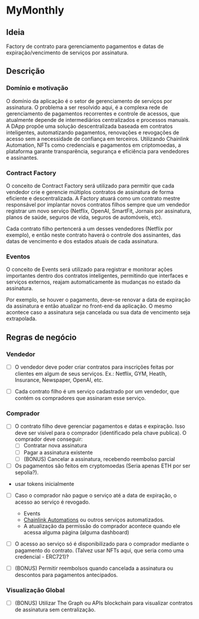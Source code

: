 # MyMonthly

## Ideia

Factory de contrato para gerenciamento pagamentos e datas de expiração/vencimento de serviços por assinatura.

## Descrição

### Domínio e motivação

O domínio da aplicação é o setor de gerenciamento de serviços por assinatura. O problema a ser resolvido aqui, é a complexa rede de gerenciamento de pagamentos recorrentes e controle de acessos, que atualmente depende de intermediários centralizados e processos manuais. A DApp propõe uma solução descentralizada baseada em contratos inteligentes, automatizando pagamentos, renovações e revogações de acesso sem a necessidade de confiança em terceiros. Utilizando Chainlink Automation, NFTs como credenciais e pagamentos em criptomoedas, a plataforma garante transparência, segurança e eficiência para vendedores e assinantes.

### Contract Factory

O conceito de Contract Factory será utilizado para permitir que cada vendedor crie e gerencie múltiplos contratos de assinatura de forma eficiente e descentralizada. A Factory atuará como um contrato mestre responsável por implantar novos contratos filhos sempre que um vendedor registrar um novo serviço (Netflix, OpenAI, SmartFit, Jornais por assinatura, planos de saúde, seguros de vida, seguros de automóveis, etc).

Cada contrato filho pertencerá a um desses vendedores (Netflix por exemplo), e então neste contrato haverá o controle dos assinantes, das datas de vencimento e dos estados atuais de cada assinatura.

### Eventos

O conceito de Events será utilizado para registrar e monitorar ações importantes dentro dos contratos inteligentes, permitindo que interfaces e serviços externos, reajam automaticamente às mudanças no estado da assinatura. 

Por exemplo, se houver o pagamento, deve-se renovar a data de expiração da assinatura e então atualizar no front-end da aplicação. O mesmo acontece caso a assinatura seja cancelada ou sua data de vencimento seja extrapolada.

## Regras de negócio

### Vendedor

- [ ] O vendedor deve poder criar contratos para inscrições feitas por clientes em algum de seus serviços. Ex.: Netflix, GYM, Heatlh, Insurance, Newspaper, OpenAI, etc.

- [ ] Cada contrato filho é um serviço cadastrado por um vendedor, que contém os compradores que assinaram esse serviço.

### Comprador

- [ ] O contrato filho deve gerenciar pagamentos e datas e expiração. Isso deve ser visível para o comprador (identificado pela chave publica). O comprador deve conseguir:
    - [ ] Contratar nova assinatura
    - [ ] Pagar a assinatura existente
    - [ ] (BONUS) Cancelar a assinatura, recebendo reembolso parcial

- [ ] Os pagamentos são feitos em cryptomoedas (Seria apenas ETH por ser sepolia?).
- usar tokens inicialmente

- [ ] Caso o comprador não pague o serviço até a data de expiração, o acesso ao serviço é revogado. 
    - Events
    - [Chainlink Automations](https://chain.link/automation) ou outros serviços automatizados.
    - A atualização da permissão do comprador acontece quando ele acessa alguma página (alguma dashboard)

- [ ] O acesso ao serviço só é disponibilizado para o comprador mediante o pagamento do contrato. (Talvez usar NFTs aqui, que seria como uma credencial - ERC721)?

- [ ] (BONUS) Permitir reembolsos quando cancelada a assinatura ou descontos para pagamentos antecipados.

### Visualização Global

- [ ] (BONUS) Utilizar The Graph ou APIs blockchain para visualizar contratos de assinatura sem centralização.